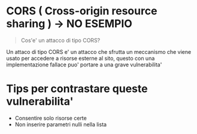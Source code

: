 # CORS ( Cross-origin resource sharing ) -> NO ESEMPIO 

> Cos'e' un attacco di tipo CORS?

Un attaco di tipo CORS e' un attacco che sfrutta un meccanismo che viene usato per accedere a risorse esterne al sito, questo con una implementazione fallace puo' portare a una grave vulnerabilita'

# Tips per contrastare queste vulnerabilita'
- Consentire solo risorse certe
- Non inserire parametri nulli nella lista
